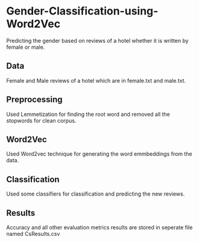 # Gender-Classification-using-Word2Vec
Predicting the gender based on reviews of a hotel whether it is written by female or male.

## Data
Female and Male reviews of a hotel which are in female.txt and male.txt.

## Preprocessing
Used Lemmetization for finding the root word and removed all the stopwords for clean corpus.

## Word2Vec
Used Word2vec technique for generating the word emmbeddings from the data.

## Classification
Used some classifiers for classification and predicting 
the new reviews.

## Results 
Accuracy and all other evaluation metrics results are stored in seperate file named CsResults.csv
